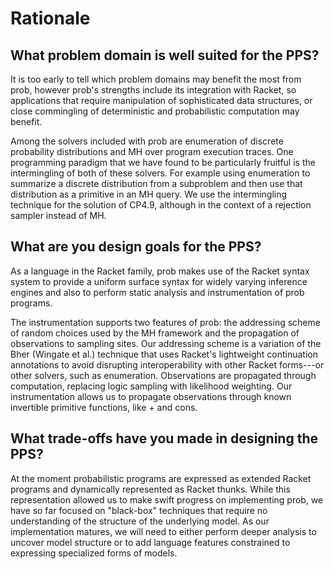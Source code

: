 # Rationale

## What problem domain is well suited for the PPS?

It is too early to tell which problem domains may benefit the most
from prob, however prob's strengths include its integration with
Racket, so applications that require manipulation of sophisticated
data structures, or close commingling of deterministic and
probabilistic computation may benefit.

Among the solvers included with prob are enumeration of discrete
probability distributions and MH over program execution traces. One
programming paradigm that we have found to be particularly fruitful is
the intermingling of both of these solvers.  For example using
enumeration to summarize a discrete distribution from a subproblem and
then use that distribution as a primitive in an MH query.  We use the
intermingling technique for the solution of CP4.9, although in the
context of a rejection sampler instead of MH.



## What are you design goals for the PPS?

As a language in the Racket family, prob makes use of the Racket
syntax system to provide a uniform surface syntax for widely
varying inference engines and also to perform static analysis and
instrumentation of prob programs.

The instrumentation supports two features of prob: the addressing
scheme of random choices used by the MH framework and the
propagation of observations to sampling sites. Our addressing
scheme is a variation of the Bher (Wingate et al.) technique that
uses Racket's lightweight continuation annotations to avoid
disrupting interoperability with other Racket forms---or other
solvers, such as enumeration. Observations are propagated through
computation, replacing logic sampling with likelihood
weighting. Our instrumentation allows us to propagate
observations through known invertible primitive functions, like +
and cons.

## What trade-offs have you made in designing the PPS?

At the moment probabilistic programs are expressed as extended
Racket programs and dynamically represented as Racket thunks.
While this representation allowed us to make swift progress
on implementing prob, we have so far focused on "black-box"
techniques that require no understanding of the structure of the
underlying model. As our implementation matures, we will need to
either perform deeper analysis to uncover model structure or to
add language features constrained to expressing specialized forms
of models.
